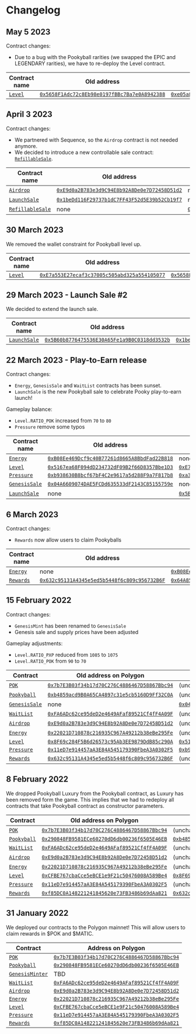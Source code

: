 # Changelog

## May 5 2023

Contract changes:

- Due to a bug with the Pookyball rarities (we swapped the EPIC and LEGENDARY rarities), we have to re-deploy the Level contract.

| Contract name                       | Old address                                                                                                                     | New address                                                                                                                     |
| ----------------------------------- | ------------------------------------------------------------------------------------------------------------------------------- | ------------------------------------------------------------------------------------------------------------------------------- |
| [`Level`](contracts/mint/Level.sol) | [`0x5658F1Adc72c8Eb98e0197fBBc7Ba7e0A8942388`](https://polygonscan.com/address/0x5658F1Adc72c8Eb98e0197fBBc7Ba7e0A8942388#code) | [`0xe05a8312979d65dddd111fca90ee41c2e8c39a6c`](https://polygonscan.com/address/0xe05a8312979d65dddd111fca90ee41c2e8c39a6c#code) |

## April 3 2023

Contract changes:

- We partnered with Sequence, so the `Airdrop` contract is not needed anymore.
- We decided to introduce a new controllable sale contract: [`RefillableSale`](contracts/mint/RefillableSale.sol).

| Contract name                                                                                                                                                                                                                         | Old address                                                                                                                     | New address                                                                                                                     |
| ------------------------------------------------------------------------------------------------------------------------------------------------------------------------------------------------------------------------------------- | ------------------------------------------------------------------------------------------------------------------------------- | ------------------------------------------------------------------------------------------------------------------------------- |
| [`Airdrop`](https://github.com/pooky-labs/smart-contracts/blob/c4910c271c78a0e49c7959a973aaeaeffe0107bd/https://github.com/pooky-labs/smart-contracts/blob/c4910c271c78a0e49c7959a973aaeaeffe0107bd/contracts/game/Airdrop.sol)       | [`0xE9d0a2B783e3d9C94E8b92A8De0e7D72458D51d2`](https://polygonscan.com/address/0xE9d0a2B783e3d9C94E8b92A8De0e7D72458D51d2#code) | none                                                                                                                            |
| [`LaunchSale`](https://github.com/pooky-labs/smart-contracts/blob/c4910c271c78a0e49c7959a973aaeaeffe0107bd/https://github.com/pooky-labs/smart-contracts/blob/c4910c271c78a0e49c7959a973aaeaeffe0107bd/contracts/mint/LaunchSale.sol) | [`0x1beDd116F29737b1dC7FF43F52d5E39b52Cb19f7`](https://polygonscan.com/address/0x1beDd116F29737b1dC7FF43F52d5E39b52Cb19f7#code) | none                                                                                                                            |
| [`RefillableSale`](contracts/mint/RefillableSale.sol)                                                                                                                                                                                 | none                                                                                                                            | [`0x57f48000b7573dd55963f15a1bf2490e43fee41c`](https://polygonscan.com/address/0x57f48000b7573dd55963f15a1bf2490e43fee41c#code) |

## 30 March 2023

We removed the wallet constraint for Pookyball level up.

| Contract name                       | Old address                                                                                                                     | New address                                                                                                                     |
| ----------------------------------- | ------------------------------------------------------------------------------------------------------------------------------- | ------------------------------------------------------------------------------------------------------------------------------- |
| [`Level`](contracts/game/Level.sol) | [`0xE7a553E27ecaf3c37005c505abd325a554105077`](https://polygonscan.com/address/0xE7a553E27ecaf3c37005c505abd325a554105077#code) | [`0x5658F1Adc72c8Eb98e0197fBBc7Ba7e0A8942388`](https://polygonscan.com/address/0x5658F1Adc72c8Eb98e0197fBBc7Ba7e0A8942388#code) |

## 29 March 2023 - Launch Sale #2

We decided to extend the launch sale.

| Contract name                                                                                                                             | Old address                                                                                                                     | New address                                                                                                                     |
| ----------------------------------------------------------------------------------------------------------------------------------------- | ------------------------------------------------------------------------------------------------------------------------------- | ------------------------------------------------------------------------------------------------------------------------------- |
| [`LaunchSale`](https://github.com/pooky-labs/smart-contracts/blob/c4910c271c78a0e49c7959a973aaeaeffe0107bd/contracts/mint/LaunchSale.sol) | [`0x5B60b8776475536E30A65Fe1a9B0C0318dd3532b`](https://polygonscan.com/address/0x5B60b8776475536E30A65Fe1a9B0C0318dd3532b#code) | [`0x1beDd116F29737b1dC7FF43F52d5E39b52Cb19f7`](https://polygonscan.com/address/0x1beDd116F29737b1dC7FF43F52d5E39b52Cb19f7#code) |

## 22 March 2023 - Play-to-Earn release

Contract changes:

- `Energy`, `GenesisSale` and `WaitList` contracts has been sunset.
- `LaunchSale` is the new Pookyball sale to celebrate Pooky play-to-earn launch!

Gameplay balance:

- `Level.RATIO_POK` increased from `70` to `80`
- `Pressure` remove some typos

| Contract name                                                                                                                               | Old address                                                                                                                     | New address                                                                                                                     |
| ------------------------------------------------------------------------------------------------------------------------------------------- | ------------------------------------------------------------------------------------------------------------------------------- | ------------------------------------------------------------------------------------------------------------------------------- |
| [`Energy`](https://github.com/pooky-labs/smart-contracts/blob/6fd0efb6f866b4b40049befd225872a335b44476/contracts/game/Energy.sol)           | [`0xB08Ee469Dcf9c40B77261d8665A8BbdFad22B818`](https://polygonscan.com/address/0xB08Ee469Dcf9c40B77261d8665A8BbdFad22B818#code) | none                                                                                                                            |
| [`Level`](contracts/game/Level.sol)                                                                                                         | [`0x5167ea68F094dD234732dF09B2f66D8357Bbe1D3`](https://polygonscan.com/address/0x5167ea68F094dD234732dF09B2f66D8357Bbe1D3#code) | [`0xE7a553E27ecaf3c37005c505abd325a554105077`](https://polygonscan.com/address/0xE7a553E27ecaf3c37005c505abd325a554105077#code) |
| [`Pressure`](contracts/game/Pressure.sol)                                                                                                   | [`0xb938630B8bcf67bF4C2e9617a5d288F9a7F817b8`](https://polygonscan.com/address/0xb938630B8bcf67bF4C2e9617a5d288F9a7F817b8#code) | [`0xa34223AD4d42CB041056287784FE1F91a7e5b21A`](https://polygonscan.com/address/0xa34223AD4d42CB041056287784FE1F91a7e5b21A#code) |
| [`GenesisSale`](https://github.com/pooky-labs/smart-contracts/blob/08e1b5cc855e319ae376a1499183561eceae37b7/contracts/mint/GenesisSale.sol) | [`0x04A6609074DAE5FCDd635533dF2143C85155759e`](https://polygonscan.com/address/0x04A6609074DAE5FCDd635533dF2143C85155759e#code) | none                                                                                                                            |
| [`LaunchSale`](https://github.com/pooky-labs/smart-contracts/blob/c4910c271c78a0e49c7959a973aaeaeffe0107bd/contracts/mint/LaunchSale.sol)   | none                                                                                                                            | [`0x5B60b8776475536E30A65Fe1a9B0C0318dd3532b`](https://polygonscan.com/address/0x5B60b8776475536E30A65Fe1a9B0C0318dd3532b#code) |

## 6 March 2023

Contract changes:

- `Rewards` now allow users to claim Pookyballs

| Contract name                                                                                                                     | Old address                                                                                                                     | New address                                                                                                                     |
| --------------------------------------------------------------------------------------------------------------------------------- | ------------------------------------------------------------------------------------------------------------------------------- | ------------------------------------------------------------------------------------------------------------------------------- |
| [`Energy`](https://github.com/pooky-labs/smart-contracts/blob/6fd0efb6f866b4b40049befd225872a335b44476/contracts/game/Energy.sol) | none                                                                                                                            | [`0xB08Ee469Dcf9c40B77261d8665A8BbdFad22B818`](https://polygonscan.com/address/0xB08Ee469Dcf9c40B77261d8665A8BbdFad22B818#code) |
| [`Rewards`](contracts/game/Rewards.sol)                                                                                           | [`0x632c95131A4345e5ed5b5448f6c809c956732B6F`](https://polygonscan.com/address/0x632c95131A4345e5ed5b5448f6c809c956732B6F#code) | [`0x64A85fb2Ca5ebdC70cBa233a7Ea94672BeF5B372`](https://polygonscan.com/address/0x64A85fb2Ca5ebdC70cBa233a7Ea94672BeF5B372#code) |

## 15 February 2022

Contract changes:

- `GenesisMint` has been renamed to `GenesisSale`
- Genesis sale and supply prices have been adjusted

Gameplay adjustments:

- `Level.RATIO_PXP` reduced from `1085` to `1075`
- `Level.RATIO_POK` from `90` to `70`

| Contract                                                                                                                                    | Old address on Polygon                                                                                                          | New address on Polygon                                                                                                          |
| ------------------------------------------------------------------------------------------------------------------------------------------- | ------------------------------------------------------------------------------------------------------------------------------- | ------------------------------------------------------------------------------------------------------------------------------- |
| [`POK`](contracts/tokens/POK.sol)                                                                                                           | [`0x7b7E3B03f34b17d70C276C4886467D58867Bbc94`](https://polygonscan.com/address/0x7b7E3B03f34b17d70C276C4886467D58867Bbc94#code) | (unchanged)                                                                                                                     |
| [`Pookyball`](contracts/tokens/Pookyball.sol)                                                                                               | [`0xb4859acd9B0A65CA4897c31e5cb5160D9Ff32C0A`](https://polygonscan.com/address/0xb4859acd9B0A65CA4897c31e5cb5160D9Ff32C0A#code) | (unchanged)                                                                                                                     |
| [`GenesisSale`](https://github.com/pooky-labs/smart-contracts/blob/08e1b5cc855e319ae376a1499183561eceae37b7/contracts/mint/GenesisSale.sol) | none                                                                                                                            | [`0x04A6609074DAE5FCDd635533dF2143C85155759e`](https://polygonscan.com/address/0x04A6609074DAE5FCDd635533dF2143C85155759e#code) |
| [`WaitList`](https://github.com/pooky-labs/smart-contracts/blob/08e1b5cc855e319ae376a1499183561eceae37b7/contracts/mint/WaitList.sol)       | [`0xFA6ADc62ce95deD2e4649AFaf89521Cf4fF4A09F`](https://polygonscan.com/address/0xFA6ADc62ce95deD2e4649AFaf89521Cf4fF4A09F#code) | (unchanged)                                                                                                                     |
| [`Airdrop`](https://github.com/pooky-labs/smart-contracts/blob/c4910c271c78a0e49c7959a973aaeaeffe0107bd/contracts/game/Airdrop.sol)         | [`0xE9d0a2B783e3d9C94E8b92A8De0e7D72458D51d2`](https://polygonscan.com/address/0xE9d0a2B783e3d9C94E8b92A8De0e7D72458D51d2#code) | (unchanged)                                                                                                                     |
| [`Energy`](https://github.com/pooky-labs/smart-contracts/blob/6fd0efb6f866b4b40049befd225872a335b44476/contracts/game/Energy.sol)           | [`0x22021D710878c216935C967A49212b38eBe295Fe`](https://polygonscan.com/address/0x22021D710878c216935C967A49212b38eBe295Fe#code) | (unchanged)                                                                                                                     |
| [`Level`](contracts/game/Level.sol)                                                                                                         | [`0x8F69c284F5B6d26573c95Ab3EE9879DdB85c290A`](https://polygonscan.com/address/0x8F69c284F5B6d26573c95Ab3EE9879DdB85c290A#code) | [`0x5167ea68F094dD234732dF09B2f66D8357Bbe1D3`](https://polygonscan.com/address/0x5167ea68F094dD234732dF09B2f66D8357Bbe1D3#code) |
| [`Pressure`](contracts/game/Pressure.sol)                                                                                                   | [`0x11eD7e914457aA3E84A545179390FbeA3A0302F5`](https://polygonscan.com/address/0x11eD7e914457aA3E84A545179390FbeA3A0302F5#code) | [`0xb938630B8bcf67bF4C2e9617a5d288F9a7F817b8`](https://polygonscan.com/address/0xb938630B8bcf67bF4C2e9617a5d288F9a7F817b8#code) |
| [`Rewards`](contracts/game/Rewards.sol)                                                                                                     | [`0x632c95131A4345e5ed5b5448f6c809c956732B6F`](https://polygonscan.com/address/0x632c95131A4345e5ed5b5448f6c809c956732B6F#code) | (unchanged)                                                                                                                     |

## 8 February 2022

We dropped Pookyball Luxury from the Pookyball contract, as Luxury has been removed form the game.
This implies that we had to redeploy all contracts that take Pookyball contract as constructor parameters.

| Contract                                                                                                                              | Old address on Polygon                                                                                                          | New address on Polygon                                                                                                          |
| ------------------------------------------------------------------------------------------------------------------------------------- | ------------------------------------------------------------------------------------------------------------------------------- | ------------------------------------------------------------------------------------------------------------------------------- |
| [`POK`](contracts/tokens/POK.sol)                                                                                                     | [`0x7b7E3B03f34b17d70C276C4886467D58867Bbc94`](https://polygonscan.com/address/0x7b7E3B03f34b17d70C276C4886467D58867Bbc94#code) | (unchanged)                                                                                                                     |
| [`Pookyball`](contracts/tokens/Pookyball.sol)                                                                                         | [`0x290848FB9581ECe60270dD6db00236f6505E46EB`](https://polygonscan.com/address/0x290848FB9581ECe60270dD6db00236f6505E46EB#code) | [`0xb4859acd9B0A65CA4897c31e5cb5160D9Ff32C0A`](https://polygonscan.com/address/0xb4859acd9B0A65CA4897c31e5cb5160D9Ff32C0A#code) |
| [`WaitList`](https://github.com/pooky-labs/smart-contracts/blob/08e1b5cc855e319ae376a1499183561eceae37b7/contracts/mint/WaitList.sol) | [`0xFA6ADc62ce95deD2e4649AFaf89521Cf4fF4A09F`](https://polygonscan.com/address/0xFA6ADc62ce95deD2e4649AFaf89521Cf4fF4A09F#code) | (unchanged)                                                                                                                     |
| [`Airdrop`](https://github.com/pooky-labs/smart-contracts/blob/c4910c271c78a0e49c7959a973aaeaeffe0107bd/contracts/game/Airdrop.sol)   | [`0xE9d0a2B783e3d9C94E8b92A8De0e7D72458D51d2`](https://polygonscan.com/address/0xE9d0a2B783e3d9C94E8b92A8De0e7D72458D51d2#code) | (unchanged)                                                                                                                     |
| [`Energy`](https://github.com/pooky-labs/smart-contracts/blob/6fd0efb6f866b4b40049befd225872a335b44476/contracts/game/Energy.sol)     | [`0x22021D710878c216935C967A49212b38eBe295Fe`](https://polygonscan.com/address/0x22021D710878c216935C967A49212b38eBe295Fe#code) | (unchanged)                                                                                                                     |
| [`Level`](contracts/game/Level.sol)                                                                                                   | [`0xCFBE767cbaCce5eBCE1e9F21c50476008A589Be4`](https://polygonscan.com/address/0xCFBE767cbaCce5eBCE1e9F21c50476008A589Be4#code) | [`0x8F69c284F5B6d26573c95Ab3EE9879DdB85c290A`](https://polygonscan.com/address/0x8F69c284F5B6d26573c95Ab3EE9879DdB85c290A#code) |
| [`Pressure`](contracts/game/Pressure.sol)                                                                                             | [`0x11eD7e914457aA3E84A545179390FbeA3A0302F5`](https://polygonscan.com/address/0x11eD7e914457aA3E84A545179390FbeA3A0302F5#code) | (unchanged)                                                                                                                     |
| [`Rewards`](contracts/game/Rewards.sol)                                                                                               | [`0xf85DC0A148221241845620e73FB3486b69dAa821`](https://polygonscan.com/address/0xf85DC0A148221241845620e73FB3486b69dAa821#code) | [`0x632c95131A4345e5ed5b5448f6c809c956732B6F`](https://polygonscan.com/address/0x632c95131A4345e5ed5b5448f6c809c956732B6F#code) |

## 31 January 2022

We deployed our contracts to the Polygon mainnet! This will allow users to claim rewards in $POK and $MATIC.

| Contract                                                                                                                                        | Address on Polygon                                                                                                              |
| ----------------------------------------------------------------------------------------------------------------------------------------------- | ------------------------------------------------------------------------------------------------------------------------------- |
| [`POK`](contracts/tokens/POK.sol)                                                                                                               | [`0x7b7E3B03f34b17d70C276C4886467D58867Bbc94`](https://polygonscan.com/address/0x7b7E3B03f34b17d70C276C4886467D58867Bbc94#code) |
| [`Pookyball`](contracts/tokens/Pookyball.sol)                                                                                                   | [`0x290848FB9581ECe60270dD6db00236f6505E46EB`](https://polygonscan.com/address/0x290848FB9581ECe60270dD6db00236f6505E46EB#code) |
| [`GenesisMinter`](https://github.com/pooky-labs/smart-contracts/blob/f054edbd87a4f7b75c8fd1708c73af2d190c3491/contracts/mint/GenesisMinter.sol) | TBD                                                                                                                             |
| [`WaitList`](https://github.com/pooky-labs/smart-contracts/blob/08e1b5cc855e319ae376a1499183561eceae37b7/contracts/mint/WaitList.sol)           | [`0xFA6ADc62ce95deD2e4649AFaf89521Cf4fF4A09F`](https://polygonscan.com/address/0xFA6ADc62ce95deD2e4649AFaf89521Cf4fF4A09F#code) |
| [`Airdrop`](https://github.com/pooky-labs/smart-contracts/blob/c4910c271c78a0e49c7959a973aaeaeffe0107bd/contracts/game/Airdrop.sol)             | [`0xE9d0a2B783e3d9C94E8b92A8De0e7D72458D51d2`](https://polygonscan.com/address/0xE9d0a2B783e3d9C94E8b92A8De0e7D72458D51d2#code) |
| [`Energy`](https://github.com/pooky-labs/smart-contracts/blob/6fd0efb6f866b4b40049befd225872a335b44476/contracts/game/Energy.sol)               | [`0x22021D710878c216935C967A49212b38eBe295Fe`](https://polygonscan.com/address/0x22021D710878c216935C967A49212b38eBe295Fe#code) |
| [`Level`](contracts/game/Level.sol)                                                                                                             | [`0xCFBE767cbaCce5eBCE1e9F21c50476008A589Be4`](https://polygonscan.com/address/0xCFBE767cbaCce5eBCE1e9F21c50476008A589Be4#code) |
| [`Pressure`](contracts/game/Pressure.sol)                                                                                                       | [`0x11eD7e914457aA3E84A545179390FbeA3A0302F5`](https://polygonscan.com/address/0x11eD7e914457aA3E84A545179390FbeA3A0302F5#code) |
| [`Rewards`](contracts/game/Rewards.sol)                                                                                                         | [`0xf85DC0A148221241845620e73FB3486b69dAa821`](https://polygonscan.com/address/0xf85DC0A148221241845620e73FB3486b69dAa821#code) |

